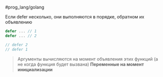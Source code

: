 #prog_lang/golang 

Если defer несколько, они выполняются в порядке, обратном их объявлению

```go
defer ... // 1
defer ... // 2
```
```go
// defer 2
// defer 1
```

> Аргументы вычисляются на момент объявления этих функций (а не когда функция будет вызвана)
> **Переменные на момент инициализации**
